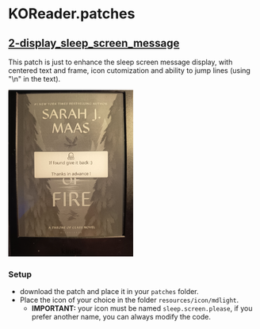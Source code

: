 # KOReader.patches

## [2-display_sleep_screen_message](2-display_sleep_screen_message.lua)

This patch is just to enhance the sleep screen message display, with centered text and frame, icon cutomization and ability to jump lines (using "\n" in the text).

<img src="images/pretty_sleep_screen_message.JPG" style="width:50%; height:auto;">

### Setup

* download the patch and place it in your `patches` folder.
* Place the icon of your choice in the folder `resources/icon/mdlight`.
  * **IMPORTANT:** your icon must be named `sleep.screen.please`, if you prefer another name, you can always modify the code.
